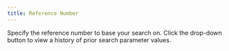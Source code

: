```yaml
---
title: Reference Number
---
```



Specify the reference number to base your search on. Click the drop-down  button to view a history of prior search parameter values.
